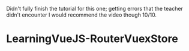 Didn't fully finish the tutorial for this one; getting errors that the teacher didn't encounter
I would recommend the video though 10/10.
# LearningVueJS-RouterVuexStore

